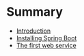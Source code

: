 # Summary

* [Introduction](README.md)
* [Installing Spring Boot](installing-spring-boot.md)
* [The first web service](chapter1.md)

